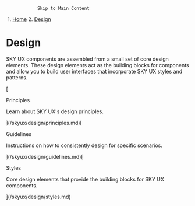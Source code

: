                 Skip to Main Content

 1.  [Home](/skyux/)
2.  [Design](/skyux/design.md)

Design
======

SKY UX components are assembled from a small set of core design elements. These design elements act as the building blocks for components and allow you to build user interfaces that incorporate SKY UX styles and patterns.

[

Principles

Learn about SKY UX's design principles.



](/skyux/design/principles.md)[

Guidelines

Instructions on how to consistently design for specific scenarios.



](/skyux/design/guidelines.md)[

Styles

Core design elements that provide the building blocks for SKY UX components.



](/skyux/design/styles.md)